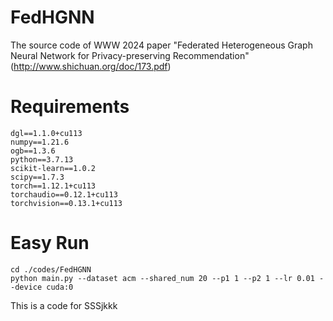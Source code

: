 # FedHGNN
The source code of WWW 2024 paper "Federated Heterogeneous Graph Neural Network for Privacy-preserving Recommendation" (http://www.shichuan.org/doc/173.pdf)


# Requirements
```
dgl==1.1.0+cu113
numpy==1.21.6
ogb==1.3.6
python==3.7.13
scikit-learn==1.0.2
scipy==1.7.3
torch==1.12.1+cu113
torchaudio==0.12.1+cu113
torchvision==0.13.1+cu113
```


# Easy Run
```
cd ./codes/FedHGNN
python main.py --dataset acm --shared_num 20 --p1 1 --p2 1 --lr 0.01 --device cuda:0
```

This is a code for SSSjkkk
